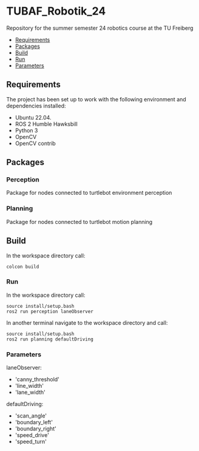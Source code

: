 # TUBAF_Robotik_24
Repository for the summer semester 24 robotics course at the TU Freiberg 

+ [Requirements](#requirements)
+ [Packages](#packages)
+ [Build](#build)
+ [Run](#run)
+ [Parameters](#parameters)

## Requirements
The project has been set up to work with the 
following environment and dependencies installed: 

- Ubuntu 22.04.
- ROS 2 Humble Hawksbill
- Python 3
- OpenCV
- OpenCV contrib 

## Packages
### Perception
Package for nodes connected to turtlebot environment perception

### Planning
Package for nodes connected to turtlebot motion planning

## Build
In the workspace directory call:

```colcon build```

### Run
In the workspace directory call:

```
source install/setup.bash
ros2 run perception laneObserver
```

In another terminal navigate to the workspace directory and call:

```
source install/setup.bash
ros2 run planning defaultDriving
```

### Parameters

laneObserver:
- 'canny_threshold'  
- 'line_width'
- 'lane_width'

defaultDriving:
- 'scan_angle'
- 'boundary_left'
- 'boundary_right'
- 'speed_drive'
- 'speed_turn'
